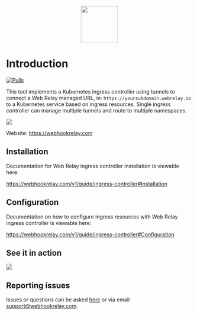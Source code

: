<p align="center">
    <a href="https://webhookrelay.com" target="_blank"><img width="100"src="https://webhookrelay.com/images/sat_logo.png"></a>
</p>

# Introduction

[![Pulls](https://img.shields.io/docker/pulls/webrelay/ingress.svg)](https://img.shields.io/docker/pulls/webrelay/ingress.svg)

This tool implements a Kubernetes ingress controller using tunnels to connect a Web Relay managed URL, ie: `https://yoursubdomain.webrelay.io` to a Kubernetes service based on ingress resources. Single ingress controller can manage multiple tunnels and route to multiple namespaces.

<img src="https://webhookrelay.com/images/webrelay-ingress.png">

Website: https://webhookrelay.com

## Installation

Documentation for Web Relay ingress controller installation is viewable here:

https://webhookrelay.com/v1/guide/ingress-controller#Installation

## Configuration

Documentation on how to configure ingress resources with Web Relay ingress controller is viewable here:

https://webhookrelay.com/v1/guide/ingress-controller#Configuration

## See it in action

<img src="https://webhookrelay.com/images/ingress-init.gif">

## Reporting issues

Issues or questions can be asked [here](https://github.com/webrelay/ingress/issues) or via email support@webhookrelay.com.





